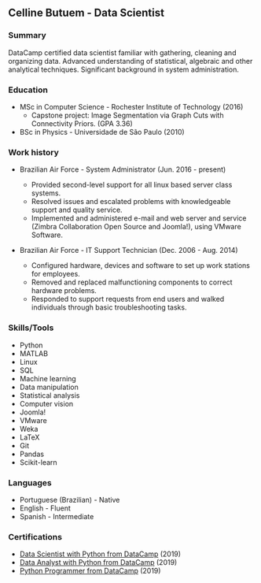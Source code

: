 ## Celline Butuem - Data Scientist

### Summary

DataCamp certified data scientist familiar with gathering, cleaning and organizing data. Advanced understanding of statistical, algebraic and other analytical techniques. Significant background in system administration.

### Education

- MSc in Computer Science - Rochester Institute of Technology (2016)
  - Capstone project: Image Segmentation via Graph Cuts with Connectivity Priors. (GPA 3.36)
- BSc in Physics - Universidade de São Paulo (2010)

### Work history

- Brazilian Air Force - System Administrator (Jun. 2016 - present)
   - Provided second-level support for all linux based server class systems.
   - Resolved issues and escalated problems with knowledgeable support and quality service.
   - Implemented and administered e-mail and web server and service (Zimbra Collaboration Open Source and Joomla!), using VMware Software.

- Brazilian Air Force - IT Support Technician (Dec. 2006 - Aug. 2014)
  - Configured hardware, devices and software to set up work stations for employees.
  - Removed and replaced malfunctioning components to correct hardware problems.
  - Responded to support requests from end users and walked individuals through basic troubleshooting tasks.

### Skills/Tools

- Python
- MATLAB
- Linux
- SQL
- Machine learning
- Data manipulation
- Statistical analysis
- Computer vision
- Joomla!
- VMware
- Weka
- LaTeX
- Git
- Pandas
- Scikit-learn

### Languages

- Portuguese (Brazilian) - Native
- English - Fluent
- Spanish - Intermediate

### Certifications

- [Data Scientist with Python from DataCamp](https://www.datacamp.com/statement-of-accomplishment/track/068e2a7701a353d7ff2bdb0fa77f099a5aa8d993) (2019)
- [Data Analyst with Python from DataCamp](https://www.datacamp.com/statement-of-accomplishment/track/d092b41c40f2c33d7835f45b96949e8ffeaf344f) (2019)
- [Python Programmer from DataCamp](https://www.datacamp.com/statement-of-accomplishment/track/64072e526a3865a5071ae8058716babc2320b5d5) (2019)
